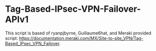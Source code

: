 # Tag-Based-IPsec-VPN-Failover-APIv1
This script is based of ryanpjbyrne, Guillaume6hat, and Meraki provided script: https://documentation.meraki.com/MX/Site-to-site_VPN/Tag-Based_IPsec_VPN_Failover.
